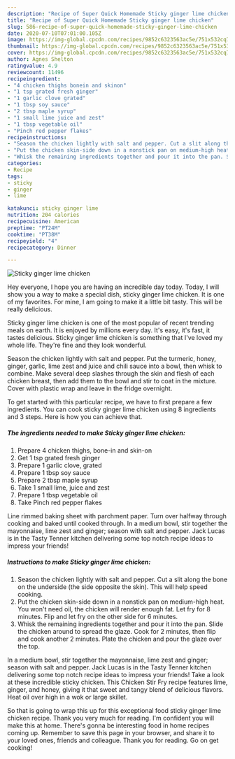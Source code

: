 ```yaml
---
description: "Recipe of Super Quick Homemade Sticky ginger lime chicken"
title: "Recipe of Super Quick Homemade Sticky ginger lime chicken"
slug: 586-recipe-of-super-quick-homemade-sticky-ginger-lime-chicken
date: 2020-07-10T07:01:00.105Z
image: https://img-global.cpcdn.com/recipes/9852c6323563ac5e/751x532cq70/sticky-ginger-lime-chicken-recipe-main-photo.jpg
thumbnail: https://img-global.cpcdn.com/recipes/9852c6323563ac5e/751x532cq70/sticky-ginger-lime-chicken-recipe-main-photo.jpg
cover: https://img-global.cpcdn.com/recipes/9852c6323563ac5e/751x532cq70/sticky-ginger-lime-chicken-recipe-main-photo.jpg
author: Agnes Shelton
ratingvalue: 4.9
reviewcount: 11496
recipeingredient:
- "4 chicken thighs bonein and skinon"
- "1 tsp grated fresh ginger"
- "1 garlic clove grated"
- "1 tbsp soy sauce"
- "2 tbsp maple syrup"
- "1 small lime juice and zest"
- "1 tbsp vegetable oil"
- "Pinch red pepper flakes"
recipeinstructions:
- "Season the chicken lightly with salt and pepper. Cut a slit along the bone on the underside (the side opposite the skin). This will help speed cooking."
- "Put the chicken skin-side down in a nonstick pan on medium-high heat. You won&#39;t need oil, the chicken will render enough fat. Let fry for 8 minutes. Flip and let fry on the other side for 6 minutes."
- "Whisk the remaining ingredients together and pour it into the pan. Slide the chicken around to spread the glaze. Cook for 2 minutes, then flip and cook another 2 minutes. Plate the chicken and pour the glaze over the top."
categories:
- Recipe
tags:
- sticky
- ginger
- lime

katakunci: sticky ginger lime 
nutrition: 204 calories
recipecuisine: American
preptime: "PT24M"
cooktime: "PT38M"
recipeyield: "4"
recipecategory: Dinner

---
```



![Sticky ginger lime chicken](https://img-global.cpcdn.com/recipes/9852c6323563ac5e/751x532cq70/sticky-ginger-lime-chicken-recipe-main-photo.jpg)

Hey everyone, I hope you are having an incredible day today. Today, I will show you a way to make a special dish, sticky ginger lime chicken. It is one of my favorites. For mine, I am going to make it a little bit tasty. This will be really delicious.

Sticky ginger lime chicken is one of the most popular of recent trending meals on earth. It is enjoyed by millions every day. It's easy, it's fast, it tastes delicious. Sticky ginger lime chicken is something that I've loved my whole life. They're fine and they look wonderful.

Season the chicken lightly with salt and pepper. Put the turmeric, honey, ginger, garlic, lime zest and juice and chili sauce into a bowl, then whisk to combine. Make several deep slashes through the skin and flesh of each chicken breast, then add them to the bowl and stir to coat in the mixture. Cover with plastic wrap and leave in the fridge overnight.


To get started with this particular recipe, we have to first prepare a few ingredients. You can cook sticky ginger lime chicken using 8 ingredients and 3 steps. Here is how you can achieve that.

<!--inarticleads1-->

##### The ingredients needed to make Sticky ginger lime chicken:

1. Prepare 4 chicken thighs, bone-in and skin-on
1. Get 1 tsp grated fresh ginger
1. Prepare 1 garlic clove, grated
1. Prepare 1 tbsp soy sauce
1. Prepare 2 tbsp maple syrup
1. Take 1 small lime, juice and zest
1. Prepare 1 tbsp vegetable oil
1. Take Pinch red pepper flakes


Line rimmed baking sheet with parchment paper. Turn over halfway through cooking and baked until cooked through. In a medium bowl, stir together the mayonnaise, lime zest and ginger; season with salt and pepper. Jack Lucas is in the Tasty Tenner kitchen delivering some top notch recipe ideas to impress your friends! 

<!--inarticleads2-->

##### Instructions to make Sticky ginger lime chicken:

1. Season the chicken lightly with salt and pepper. Cut a slit along the bone on the underside (the side opposite the skin). This will help speed cooking.
1. Put the chicken skin-side down in a nonstick pan on medium-high heat. You won&#39;t need oil, the chicken will render enough fat. Let fry for 8 minutes. Flip and let fry on the other side for 6 minutes.
1. Whisk the remaining ingredients together and pour it into the pan. Slide the chicken around to spread the glaze. Cook for 2 minutes, then flip and cook another 2 minutes. Plate the chicken and pour the glaze over the top.


In a medium bowl, stir together the mayonnaise, lime zest and ginger; season with salt and pepper. Jack Lucas is in the Tasty Tenner kitchen delivering some top notch recipe ideas to impress your friends! Take a look at these incredible sticky chicken. This Chicken Stir Fry recipe features lime, ginger, and honey, giving it that sweet and tangy blend of delicious flavors. Heat oil over high in a wok or large skillet. 

So that is going to wrap this up for this exceptional food sticky ginger lime chicken recipe. Thank you very much for reading. I'm confident you will make this at home. There's gonna be interesting food in home recipes coming up. Remember to save this page in your browser, and share it to your loved ones, friends and colleague. Thank you for reading. Go on get cooking!
